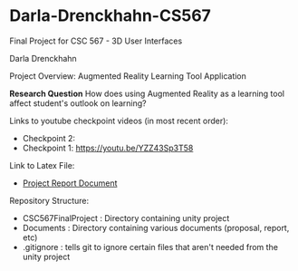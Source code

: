 # Darla-Drenckhahn-CS567

Final Project for CSC 567 - 3D User Interfaces

Darla Drenckhahn

Project Overview: Augmented Reality Learning Tool Application

**Research Question** How does using Augmented Reality as a learning tool affect student's outlook on learning?

Links to youtube checkpoint videos (in most recent order):
- Checkpoint 2:
- Checkpoint 1: https://youtu.be/YZZ43Sp3T58

Link to Latex File:
- [Project Report Document](Documents/InteractiveARLearningTool.pdf)

Repository Structure:
- CSC567FinalProject : Directory containing unity project
- Documents : Directory containing various documents (proposal, report, etc)
- .gitignore : tells git to ignore certain files that aren't needed from the unity project
